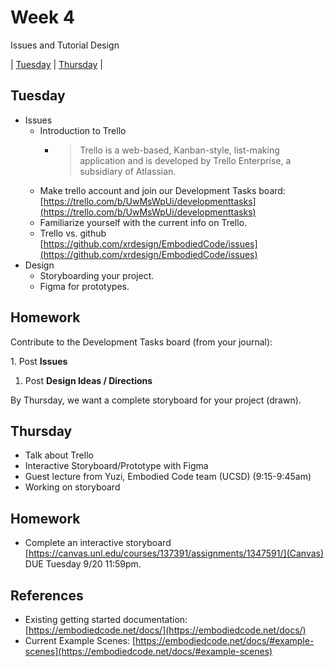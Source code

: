 # Week 4
Issues and Tutorial Design

| [Tuesday](#tuesday) | [Thursday](#thursday) |

## Tuesday
- Issues
  - Introduction to Trello
    - > Trello is a web-based, Kanban-style, list-making application and is developed by Trello Enterprise, a subsidiary of Atlassian.
  - Make trello account and join our Development Tasks board: [https://trello.com/b/UwMsWpUi/developmenttasks](https://trello.com/b/UwMsWpUi/developmenttasks)
  - Familiarize yourself with the current info on Trello.
  - Trello vs. github [https://github.com/xrdesign/EmbodiedCode/issues](https://github.com/xrdesign/EmbodiedCode/issues)
- Design
  - Storyboarding your project.
  - Figma for prototypes.

## Homework

Contribute to the Development Tasks board (from your journal):


1. Post **Issues** 
1. Post **Design Ideas / Directions**

By Thursday, we want a complete storyboard for your project (drawn).

## Thursday
- Talk about Trello
- Interactive Storyboard/Prototype with Figma
- Guest lecture from Yuzi, Embodied Code team (UCSD) (9:15-9:45am)
- Working on storyboard

## Homework
- Complete an interactive storyboard [https://canvas.unl.edu/courses/137391/assignments/1347591/](Canvas) DUE Tuesday 9/20 11:59pm.

## References
- Existing getting started documentation: [https://embodiedcode.net/docs/](https://embodiedcode.net/docs/)
- Current Example Scenes: [https://embodiedcode.net/docs/#example-scenes](https://embodiedcode.net/docs/#example-scenes)
